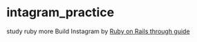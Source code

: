 # intagram_practice
study ruby more 
Build Instagram by [Ruby on Rails through guide](https://medium.com/luanotes/build-instagram-by-ruby-on-rails-part-1-fef7837ee399)


